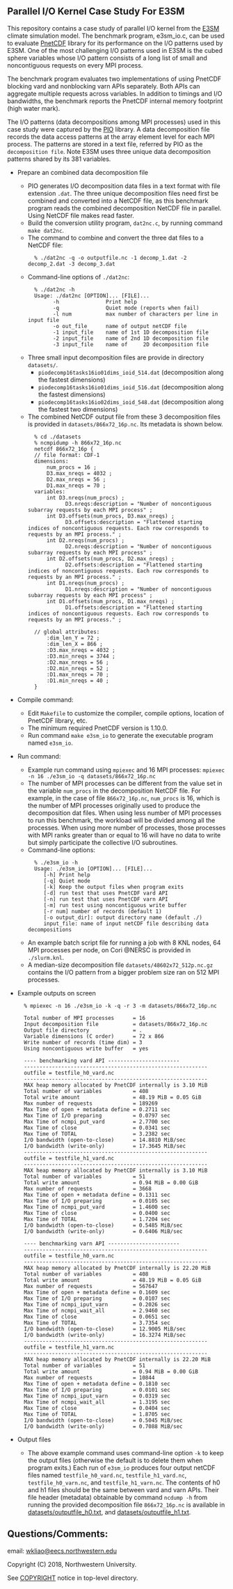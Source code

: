 ## Parallel I/O Kernel Case Study For E3SM

This repository contains a case study of parallel I/O kernel from the
[E3SM](https://github.com/E3SM-Project/E3SM) climate simulation model. The
benchmark program, e3sm_io.c, can be used to evaluate
[PnetCDF](https://github.com/Parallel-NetCDF/PnetCDF) library for its
performance on the I/O patterns used by E3SM. One of the most challenging I/O
patterns used in E3SM is the cubed sphere variables whose I/O pattern consists
of a long list of small and noncontiguous requests on every MPI process.

The benchmark program evaluates two implementations of using PnetCDF blocking
vard and nonblocking varn APIs separately. Both APIs can aggregate multiple
requests across variables. In addition to timings and I/O bandwidths, the
benchmark reports the PnetCDF internal memory footprint (high water mark).

The I/O patterns (data decompositions among MPI processes) used in this case
study were captured by the [PIO](https://github.com/NCAR/ParallelIO) library.
A data decomposition file records the data access patterns at the array element
level for each MPI process. The patterns are stored in a text file, referred by
PIO as the `decomposition file`. Note E3SM uses three unique data decomposition
patterns shared by its 381 variables.

* Prepare an combined data decomposition file
  * PIO generates I/O decomposition data files in a text format with file
    extension `.dat`. The three unique decomposition files need first be
    combined and converted into a NetCDF file, as this benchmark program reads
    the combined decomposition NetCDF file in parallel. Using NetCDF file makes
    read faster.
  * Build the conversion utility program, `dat2nc.c`, by running command
    `make dat2nc`.
  * The command to combine and convert the three dat files to a NetCDF file:
    ```
      % ./dat2nc -q -o outputfile.nc -1 decomp_1.dat -2 decomp_2.dat -3 decomp_3.dat
    ```
  * Command-line options of `./dat2nc`:
    ```
      % ./dat2nc -h
      Usage: ./dat2nc [OPTION]... [FILE]...
            -h               Print help
            -q               Quiet mode (reports when fail)
            -l num           max number of characters per line in input file
            -o out_file      name of output netCDF file
            -1 input_file    name of 1st 1D decomposition file
            -2 input_file    name of 2nd 1D decomposition file
            -3 input_file    name of     2D decomposition file
    ```
  * Three small input decomposition files are provide in directory `datasets/`.
    * `piodecomp16tasks16io01dims_ioid_514.dat`  (decomposition along the fastest dimensions)
    * `piodecomp16tasks16io01dims_ioid_516.dat`  (decomposition along the fastest dimensions)
    * `piodecomp16tasks16io02dims_ioid_548.dat`  (decomposition along the fastest two dimensions)
  * The combined NetCDF output file from these 3 decomposition files is
    provided in `datasets/866x72_16p.nc`. Its metadata is shown below.
    ```
      % cd ./datasets
      % ncmpidump -h 866x72_16p.nc
      netcdf 866x72_16p {
      // file format: CDF-1
      dimensions:
          num_procs = 16 ;
          D3.max_nreqs = 4032 ;
          D2.max_nreqs = 56 ;
          D1.max_nreqs = 70 ;
      variables:
          int D3.nreqs(num_procs) ;
                D3.nreqs:description = "Number of noncontiguous subarray requests by each MPI process" ;
          int D3.offsets(num_procs, D3.max_nreqs) ;
                D3.offsets:description = "Flattened starting indices of noncontiguous requests. Each row corresponds to requests by an MPI process." ;
          int D2.nreqs(num_procs) ;
                D2.nreqs:description = "Number of noncontiguous subarray requests by each MPI process" ;
          int D2.offsets(num_procs, D2.max_nreqs) ;
                D2.offsets:description = "Flattened starting indices of noncontiguous requests. Each row corresponds to requests by an MPI process." ;
          int D1.nreqs(num_procs) ;
                D1.nreqs:description = "Number of noncontiguous subarray requests by each MPI process" ;
          int D1.offsets(num_procs, D1.max_nreqs) ;
                D1.offsets:description = "Flattened starting indices of noncontiguous requests. Each row corresponds to requests by an MPI process." ;

      // global attributes:
          :dim_len_Y = 72 ;
          :dim_len_X = 866 ;
          :D3.max_nreqs = 4032 ;
          :D3.min_nreqs = 3744 ;
          :D2.max_nreqs = 56 ;
          :D2.min_nreqs = 52 ;
          :D1.max_nreqs = 70 ;
          :D1.min_nreqs = 40 ;
      }
    ```

* Compile command:
  * Edit `Makefile` to customize the compiler, compile options, location of
    PnetCDF library, etc.
  * The minimum required PnetCDF version is 1.10.0.
  * Run command `make e3sm_io` to generate the executable program named
    `e3sm_io`.

* Run command:
  * Example run command using `mpiexec` and 16 MPI processes:
    `mpiexec -n 16 ./e3sm_io -q datasets/866x72_16p.nc`
  * The number of MPI processes can be different from the value set in the
    variable `num_procs` in the decomposition NetCDF file. For example, in the
    case of file `866x72_16p.nc`, `num_procs` is 16, which is the number of MPI
    processes originally used to produce the decomposition dat files. When
    using less number of MPI processes to run this benchmark, the workload will
    be divided among all the processes. When using more number of processes,
    those processes with MPI ranks greater than or equal to 16 will have no
    data to write but simply participate the collective I/O subroutines.
  * Command-line options:
    ```
      % ./e3sm_io -h
      Usage: ./e3sm_io [OPTION]... [FILE]...
         [-h] Print help
         [-q] Quiet mode
         [-k] Keep the output files when program exits
         [-d] run test that uses PnetCDF vard API
         [-n] run test that uses PnetCDF varn API
         [-m] run test using noncontiguous write buffer
         [-r num] number of records (default 1)
         [-o output_dir]: output directory name (default ./)
         input_file: name of input netCDF file describing data decompositions
    ```
  * An example batch script file for running a job with 8 KNL nodes, 64 MPI
    processes per node, on Cori @NERSC is provided in `./slurm.knl`.
  * A median-size decomposition file `datasets/48602x72_512p.nc.gz` contains
    the I/O pattern from a bigger problem size ran on 512 MPI processes.

* Example outputs on screen
  ```
    % mpiexec -n 16 ./e3sm_io -k -q -r 3 -m datasets/866x72_16p.nc

    Total number of MPI processes      = 16
    Input decomposition file           = datasets/866x72_16p.nc
    Output file directory              = .
    Variable dimensions (C order)      = 72 x 866
    Write number of records (time dim) = 3
    Using noncontiguous write buffer   = yes

    ---- benchmarking vard API -----------------------
    -----------------------------------------------------------
    outfile = testfile_h0_vard.nc
    -----------------------------------------------------------
    MAX heap memory allocated by PnetCDF internally is 3.10 MiB
    Total number of variables          = 408
    Total write amount                 = 48.19 MiB = 0.05 GiB
    Max number of requests             = 189269
    Max Time of open + metadata define = 0.2711 sec
    Max Time of I/O preparing          = 0.0797 sec
    Max Time of ncmpi_put_vard         = 2.7700 sec
    Max Time of close                  = 0.0341 sec
    Max Time of TOTAL                  = 3.2382 sec
    I/O bandwidth (open-to-close)      = 14.8810 MiB/sec
    I/O bandwidth (write-only)         = 17.3645 MiB/sec
    -----------------------------------------------------------
    outfile = testfile_h1_vard.nc
    -----------------------------------------------------------
    MAX heap memory allocated by PnetCDF internally is 3.10 MiB
    Total number of variables          = 51
    Total write amount                 = 0.94 MiB = 0.00 GiB
    Max number of requests             = 3668
    Max Time of open + metadata define = 0.1311 sec
    Max Time of I/O preparing          = 0.0105 sec
    Max Time of ncmpi_put_vard         = 1.4600 sec
    Max Time of close                  = 0.0400 sec
    Max Time of TOTAL                  = 1.7204 sec
    I/O bandwidth (open-to-close)      = 0.5485 MiB/sec
    I/O bandwidth (write-only)         = 0.6406 MiB/sec

    ---- benchmarking varn API -----------------------
    -----------------------------------------------------------
    outfile = testfile_h0_varn.nc
    -----------------------------------------------------------
    MAX heap memory allocated by PnetCDF internally is 22.20 MiB
    Total number of variables          = 408
    Total write amount                 = 48.19 MiB = 0.05 GiB
    Max number of requests             = 567647
    Max Time of open + metadata define = 0.1609 sec
    Max Time of I/O preparing          = 0.0107 sec
    Max Time of ncmpi_iput_varn        = 0.2026 sec
    Max Time of ncmpi_wait_all         = 2.9460 sec
    Max Time of close                  = 0.0651 sec
    Max Time of TOTAL                  = 3.7354 sec
    I/O bandwidth (open-to-close)      = 12.9005 MiB/sec
    I/O bandwidth (write-only)         = 16.3274 MiB/sec
    -----------------------------------------------------------
    outfile = testfile_h1_varn.nc
    -----------------------------------------------------------
    MAX heap memory allocated by PnetCDF internally is 22.20 MiB
    Total number of variables          = 51
    Total write amount                 = 0.94 MiB = 0.00 GiB
    Max number of requests             = 10844
    Max Time of open + metadata define = 0.1810 sec
    Max Time of I/O preparing          = 0.0101 sec
    Max Time of ncmpi_iput_varn        = 0.0319 sec
    Max Time of ncmpi_wait_all         = 1.3195 sec
    Max Time of close                  = 0.0404 sec
    Max Time of TOTAL                  = 1.8705 sec
    I/O bandwidth (open-to-close)      = 0.5045 MiB/sec
    I/O bandwidth (write-only)         = 0.7088 MiB/sec
  ```
* Output files
  * The above example command uses command-line option `-k` to keep the output
    files (otherwise the default is to delete them when program exits.) Each
    run of `e3sm_io` produces four output netCDF files named
    `testfile_h0_vard.nc`, `testfile_h1_vard.nc`, `testfile_h0_varn.nc`, and
    `testfile_h1_varn.nc`. The contents of h0 and h1 files should be the same
    between vard and varn APIs. Their file header (metadata) obtainable by
    command `ncdump -h` from running the provided decomposition file
    `866x72_16p.nc` is available in
    [datasets/outputfile_h0.txt](datasets/outputfile_h0.txt),
    and
    [datasets/outputfile_h1.txt](datasets/outputfile_h1.txt).

## Questions/Comments:
email: wkliao@eecs.northwestern.edu

Copyright (C) 2018, Northwestern University.

See [COPYRIGHT](COPYRIGHT) notice in top-level directory.

